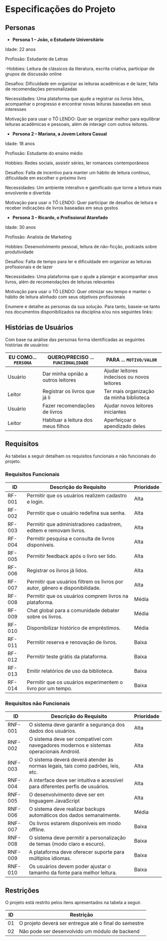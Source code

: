 # Especificações do Projeto


## Personas

- **Persona 1 – João, o Estudante Universitário**

Idade: 22 anos 

Profissão: Estudante de Letras 

-Hobbies: Leitura de clássicos da literatura, escrita criativa, participar de grupos de discussão online 

Desafios: Dificuldade em organizar as leituras acadêmicas e de lazer, falta de recomendações personalizadas 

Necessidades: Uma plataforma que ajude a registrar os livros lidos, acompanhar o progresso e encontrar novas leituras baseadas em seus interesses 

Motivação para usar o TÔ LENDO: Quer se organizar melhor para equilibrar leituras acadêmicas e pessoais, além de interagir com outros leitores.




- **Persona 2 – Mariana, a Jovem Leitora Casual**

Idade: 18 anos

Profissão: Estudante do ensino médio 

Hobbies: Redes sociais, assistir séries, ler romances contemporâneos 

Desafios: Falta de incentivo para manter um hábito de leitura contínuo, dificuldade em escolher o próximo livro 

Necessidades: Um ambiente interativo e gamificado que torne a leitura mais envolvente e divertida 

Motivação para usar o TÔ LENDO: Quer participar de desafios de leitura e receber indicações de livros baseadas em seus gostos 



- **Persona 3 – Ricardo, o Profissional Atarefado**

Idade: 30 anos 

Profissão: Analista de Marketing 

Hobbies: Desenvolvimento pessoal, leitura de não-ficção, podcasts sobre produtividade 

Desafios: Falta de tempo para ler e dificuldade em organizar as leituras profissionais e de lazer 

Necessidades: Uma plataforma que o ajude a planejar e acompanhar seus livros, além de recomendações de leituras relevantes 

Motivação para usar o TÔ LENDO: Quer otimizar seu tempo e manter o hábito de leitura alinhado com seus objetivos profissionais

Enumere e detalhe as personas da sua solução. Para tanto, baseie-se tanto nos documentos disponibilizados na disciplina e/ou nos seguintes links:

## Histórias de Usuários

Com base na análise das personas forma identificadas as seguintes histórias de usuários:

|EU COMO... `PERSONA`   | QUERO/PRECISO ... `FUNCIONALIDADE`|PARA ... `MOTIVO/VALOR`                     |
|-----------------------|-----------------------------------|--------------------------------------------|
|Usuário                | Dar minha opnião a outros leitores| Ajudar leitores indecisos ou novos leitores|
|Leitor                 | Registrar os livros que já li     | Ter mais organização da minha biblioteca   |
|Usuário                | Fazer recomendações de livros     | Ajudar novos leitores iniciantes           |
|Leitor                 | Habituar a leitura dos meus filhos| Aperfeiçoar o apendizado deles             |

## Requisitos

As tabelas a seguir detalham os requisitos funcionais e não funcionais do projeto.

### Requisitos Funcionais

|ID    | Descrição do Requisito  | Prioridade | 
|------|-----------------------------------------|----| 
|RF-001| Permitir que os usuários realizem cadastro e login. | Alta |  
|RF-002| Permitir que o usuário redefina sua senha. | Alta | 
|RF-003| Permitir que administradores cadastrem, editem e removam livros. | Alta |
|RF-004| Permitir pesquisa e consulta de livros disponíveis. | Alta |
|RF-005| Permitir feedback após o livro ser lido. | Alta |
|RF-006| Registrar os livros já lidos. | Alta |
|RF-007| Permitir que usuários filtrem os livros por autor, gênero e disponibilidade. | Alta |
|RF-008| Permitir que os usuários comprem livros na plataforma. | Média |
|RF-009| Chat global para a comunidade debater sobre os livros. | Média |
|RF-010| Disponibilizar histórico de empréstimos. | Média |
|RF-011| Permitir reserva e renovação de livros. | Baixa |
|RF-012| Permitir teste grátis da plataforma. | Baixa |
|RF-013| Emitir relatórios de uso da biblioteca.	| Baixa |
|RF-014| Permitir que os usuários experimentem o livro por um tempo.	| Baixa |



### Requisitos não Funcionais

|ID     | Descrição do Requisito  |Prioridade |
|-------|-------------------------|----|
|RNF-001| O sistema deve garantir a segurança dos dados dos usuários. | Alta |
|RNF-002| O sistema deve ser compatível com navegadores modernos e sistemas operacionais Android. | Alta |
|RNF-003| O sistema deverá deverá atender às normas legais, tais como padrões, leis, etc. | Alta |
|RNF-004| A interface deve ser intuitiva e acessível para diferentes perfis de usuários. | Alta |
|RNF-005| O desenvolvimento deve ser em linguagem JavaScript | Alta |
|RNF-006| O sistema deve realizar backups automáticos dos dados semanalmente. | Média |
|RNF-007| Os livros estarem disponíveis em modo offline. | Baixa |
|RNF-008| O sistema deve permitir a personalização de temas (modo claro e escuro). | Baixa |
|RNF-009| A plataforma deve oferecer suporte para múltiplos idiomas. | Baixa |
|RNF-010| Os usuários devem poder ajustar o tamanho da fonte para melhor leitura. | Baixa |

## Restrições

O projeto está restrito pelos itens apresentados na tabela a seguir.

|ID| Restrição                                             |
|--|-------------------------------------------------------|
|01| O projeto deverá ser entregue até o final do semestre |
|02| Não pode ser desenvolvido um módulo de backend        |
